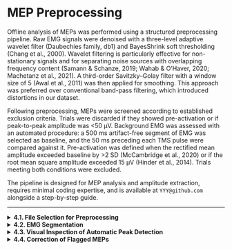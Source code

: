 # MEP Preprocessing

Offline analysis of MEPs was performed using a structured preprocessing pipeline. Raw EMG signals were denoised with a three-level adaptive wavelet filter (Daubechies family, db1) and BayesShrink soft thresholding (Chang et al., 2000). Wavelet filtering is particularly effective for non-stationary signals and for separating noise sources with overlapping frequency content (Samann & Schanze, 2019; Wahab & O’Haver, 2020; Machetanz et al., 2021). A third-order Savitzky–Golay filter with a window size of 5 (Awal et al., 2011) was then applied for smoothing. This approach was preferred over conventional band-pass filtering, which introduced distortions in our dataset.

Following preprocessing, MEPs were screened according to established exclusion criteria. Trials were discarded if they showed pre-activation or if peak-to-peak amplitude was <50 μV. Background EMG was assessed with an automated procedure: a 500 ms artifact-free segment of EMG was selected as baseline, and the 50 ms preceding each TMS pulse were compared against it. Pre-activation was defined when the rectified mean amplitude exceeded baseline by >2 SD (McCambridge et al., 2020) or if the root mean square amplitude exceeded 15 μV (Hinder et al., 2014). Trials meeting both conditions were excluded.

The pipeline is designed for MEP analysis and amplitude extraction, requires minimal coding expertise, and is available at `YYY@github.com` alongside a step-by-step guide.

---

<details>
<summary><strong>4.1. File Selection for Preprocessing</strong></summary>

Set the `name` variable to the filename and run the section. Filenames must follow the structure:

{subID}{ses}{hemi}_yyyy-mm-dd_HH-MM-SS

</details>

<details>
<summary><strong>4.2. EMG Segmentation</strong></summary>

After running the section, the EMG trace and TMS pulse time series will be displayed. Segmentation of the signal begins here.

<details>
<summary><strong>4.2.1. First-Level Segmentation</strong></summary>

Split the EMG signal into segments corresponding to different phases of the experiment.

![Alt text](./images/pipeline1.png)

- **Left panel (top):** TMS pulse markers; **Left panel (bottom):** Raw EMG signal; **Right panel:** Code snippet to be edited  

**To segment:**

1. Use the figure cursor in Spyder (left panel) to locate the end of each segment, using TMS pulse markers as reference.  
2. Enter the values into the corresponding segment variables in the script (right panel).  
3. Define the reference EMG used for baseline control by choosing the start of a 500 ms window with stable EMG activity and enter it in `ref_emg`.  

After filling in the variables, execute and advance to the next section.

</details>

<details>
<summary><strong>4.2.2. MVIC Segmentation</strong></summary>

Define the start of a 3 s window for MVIC epochs. This step can be skipped if MEP amplitude is analyzed without normalization.

![Alt text](./images/pipeline2.png)

- **Left panel:** MVIC raw trace  
- **Right panel (top):** Code snippet  
- **Right panel (bottom):** MVIC epoch plot  

Run the section to display the selected MVIC epoch. The amplitude should be stable across the window. If adjustments are needed, update the variable and rerun the section until satisfactory. Then continue to the next section.

</details>

<details>
<summary><strong>4.2.3. MEP Epoch Definition</strong></summary>

All MEPs will be plotted together. Define the analysis window by specifying the time range (in ms) relative to the TMS pulse.

![Alt text](./images/pipeline3.png)

**Examples of MEP overlap plots:** Without TMS artifact (top left); With large artifact (top right); With complex morphology (bottom left); Bottom right: Code snippet  

</details>

</details>

<details>
<summary><strong>4.3. Visual Inspection of Automatic Peak Detection</strong></summary>

MEPs from each single-pulse block are plotted with markers around detected peaks. Inspect the plots and list in the code snippet the MEP IDs where automatic detection failed.

![Alt text](./images/pipeline4.png)

- **Top:** Example of MEPs with automatic markers. In Pulse 25 the maximum peak requires manual correction; **Bottom:** Code snippet to be edited  

</details>

<details>
<summary><strong>4.4. Correction of Flagged MEPs</strong></summary>

Flagged MEPs are plotted in detail. Use the cursor to identify the correct peak values and record them in the generated Excel file.

![Alt text](./images/pipeline5.png)

- **Left:** Detailed view of a flagged MEP (Pulse 25), with red cross indicating the correct peak; **Right:** Excel file for manual correction of peak values

</details>


